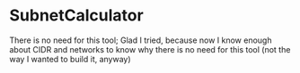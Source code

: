 
# SubnetCalculator
There is no need for this tool;
Glad I tried, because now I know enough about CIDR and networks to know why there is no need for this tool (not the way I wanted to build it, anyway)
